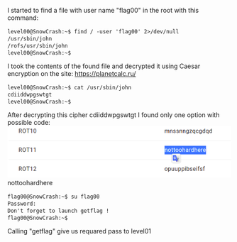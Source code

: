 I started to find a file with user name "flag00" in the root with this command:
```shell
level00@SnowCrash:~$ find / -user 'flag00' 2>/dev/null
/usr/sbin/john
/rofs/usr/sbin/john
level00@SnowCrash:~$
```


I took the contents of the found file and decrypted it using Caesar encryption on the site:
 https://planetcalc.ru/
```shell
level00@SnowCrash:~$ cat /usr/sbin/john
cdiiddwpgswtgt
level00@SnowCrash:~$ 
```
After decrypting this cipher
cdiiddwpgswtgt
I found only one option with possible code:
![](Pass_from_Ceaser_Decr.png "Decrypted keyword")
nottoohardhere
```shell
flag00@SnowCrash:~$ su flag00
Password: 
Don't forget to launch getflag !
flag00@SnowCrash:~$ 
```
Calling "getflag" give us requared pass to level01



